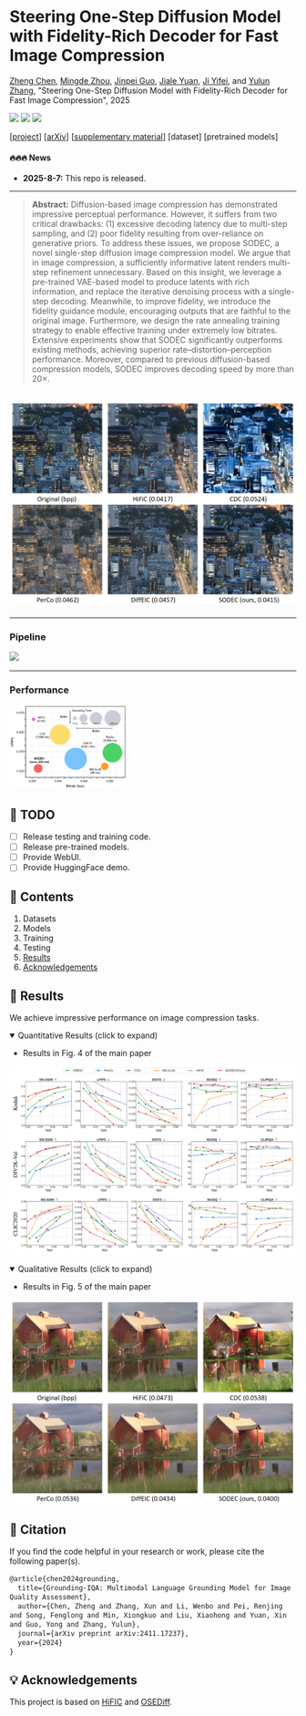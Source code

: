 
# Steering One-Step Diffusion Model with Fidelity-Rich Decoder for Fast Image Compression
[Zheng Chen](https://zheng-chen.cn), [Mingde Zhou](https://orcid.org/0009-0003-6642-7349), [Jinpei Guo](https://jp-guo.github.io/), [Jiale Yuan](https://www.linkedin.com/in/jiale-yuan-0100a0223/), [Ji Yifei](https://github.com/Niax23), and [Yulun Zhang](http://yulunzhang.com/), "Steering One-Step Diffusion Model with Fidelity-Rich Decoder for Fast Image Compression", 2025

<div>
<a href="https://github.com/zhengchen1999/SODEC/releases" target='_blank' style="text-decoration: none;"><img src="https://img.shields.io/github/downloads/zhengchen1999/SODEC/total?color=green&style=flat"></a>
<a href="https://github.com/zhengchen1999/SODEC" target='_blank' style="text-decoration: none;"><img src="https://visitor-badge.laobi.icu/badge?page_id=zhengchen1999/SODEC"></a>
<a href="https://github.com/zhengchen1999/SODEC" target='_blank' style="text-decoration: none;"><img src="https://img.shields.io/github/stars/zhengchen1999/SODEC?style=social"></a>
</div>


[[project](https://zhengchen1999.github.io/SODEC)] [[arXiv]()] [[supplementary material](https://github.com/zhengchen1999/SODEC/releases/download/v1/Supplementary_Material.pdf)] [dataset] [pretrained models]



#### 🔥🔥🔥 News

- **2025-8-7:** This repo is released.

---

> **Abstract:** Diffusion-based image compression has demonstrated impressive perceptual performance. However, it suffers from two critical drawbacks: (1) excessive decoding latency due to multi-step sampling, and (2) poor fidelity resulting from over-reliance on generative priors. To address these issues, we propose SODEC, a novel single-step diffusion image compression model. We argue that in image compression, a sufficiently informative latent renders multi-step refinement unnecessary. Based on this insight, we leverage a pre-trained VAE-based model to produce latents with rich information, and replace the iterative denoising process with a single-step decoding. Meanwhile, to improve fidelity, we introduce the fidelity guidance module, encouraging outputs that are faithful to the original image. Furthermore, we design the rate annealing training strategy to enable effective training under extremely low bitrates. Extensive experiments show that SODEC significantly outperforms existing methods, achieving superior rate–distortion–perception performance. Moreover, compared to previous diffusion-based compression models, SODEC improves decoding speed by more than 20×.


![](figs/example1.png)
---

---

### Pipeline

![](figs/Pipeline.png)

---

### Performance

<img src="figs/Performance.png" style="zoom:20%;" />

## 🔖 TODO

- [ ] Release testing and training code.
- [ ] Release pre-trained models.
- [ ] Provide WebUI.
- [ ] Provide HuggingFace demo.

## 🔗 Contents

1. Datasets
1. Models
1. Training
1. Testing
1. [Results](#results)
1. [Acknowledgements](#acknowledgements)

## <a name="results"></a>🔎 Results

We achieve impressive performance on image compression tasks.

<details open>
<summary>Quantitative Results (click to expand)</summary>

- Results in Fig. 4 of the main paper

<p align="center">
  <img width="900" src="figs/result_Fig4.png">
</p>
</details>

<details open>
<summary>Qualitative Results (click to expand)</summary>

- Results in Fig. 5 of the main paper

<p align="center">
  <img width="900" src="figs/more_qualitative2.png">
</p>
</details>

## <a name="citation"></a>📎 Citation

If you find the code helpful in your research or work, please cite the following paper(s).

```
@article{chen2024grounding,
  title={Grounding-IQA: Multimodal Language Grounding Model for Image Quality Assessment},
  author={Chen, Zheng and Zhang, Xun and Li, Wenbo and Pei, Renjing and Song, Fenglong and Min, Xiongkuo and Liu, Xiaohong and Yuan, Xin and Guo, Yong and Zhang, Yulun},
  journal={arXiv preprint arXiv:2411.17237},
  year={2024}
}
```

## <a name="acknowledgements"></a>💡 Acknowledgements

This project is based on [HiFIC](https://github.com/Justin-Tan/high-fidelity-generative-compression) and [OSEDiff](https://github.com/cswry/OSEDiff).

